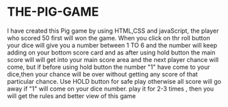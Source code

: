 # THE-PIG-GAME
I have created this Pig game by using HTML,CSS and javaScript, the player who scored 50 first will won the game.
When you click on thr roll button your dice will give you a number between 1 TO 6 and the number will keep adding on your bottom score card and as after using hold button the main score will will get into your main score area and the next player chance will come, but if before using hold button the number "1" have come to your dice,then your chance will be over without getting any score of that particular chance.
Use HOLD button for safe play otherwise all score will go away if "1" will come on your dice number.  play it for 2-3 times , then you will get the rules and better view of this game
